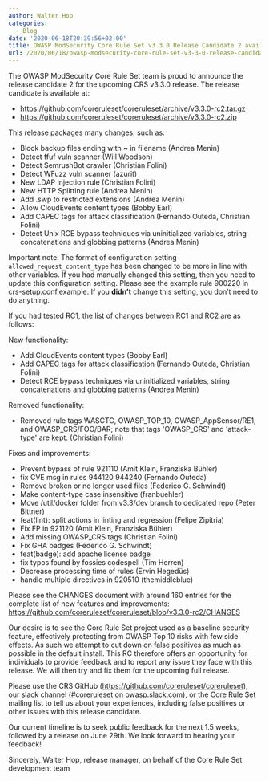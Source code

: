 ```yaml
---
author: Walter Hop
categories:
  - Blog
date: '2020-06-18T20:39:56+02:00'
title: OWASP ModSecurity Core Rule Set v3.3.0 Release Candidate 2 available
url: /2020/06/18/owasp-modsecurity-core-rule-set-v3-3-0-release-candidate-2-available/
---
```



The OWASP ModSecurity Core Rule Set team is proud to announce the release candidate 2 for the upcoming CRS v3.3.0 release. The release candidate is available at:

- <https://github.com/coreruleset/coreruleset/archive/v3.3.0-rc2.tar.gz>
- <https://github.com/coreruleset/coreruleset/archive/v3.3.0-rc2.zip>

This release packages many changes, such as:

- Block backup files ending with ~ in filename (Andrea Menin)
- Detect ffuf vuln scanner (Will Woodson)
- Detect SemrushBot crawler (Christian Folini)
- Detect WFuzz vuln scanner (azurit)
- New LDAP injection rule (Christian Folini)
- New HTTP Splitting rule (Andrea Menin)
- Add .swp to restricted extensions (Andrea Menin)
- Allow CloudEvents content types (Bobby Earl)
- Add CAPEC tags for attack classification (Fernando Outeda, Christian Folini)
- Detect Unix RCE bypass techniques via uninitialized variables, string concatenations and globbing patterns (Andrea Menin)

Important note: The format of configuration setting `allowed_request_content_type` has been changed to be more in line with other variables. If you had manually changed this setting, then you need to update this configuration setting. Please see the example rule 900220 in crs-setup.conf.example. If you **didn’t** change this setting, you don’t need to do anything.

If you had tested RC1, the list of changes between RC1 and RC2 are as follows:

New functionality:

- Add CloudEvents content types (Bobby Earl)
- Add CAPEC tags for attack classification (Fernando Outeda, Christian Folini)
- Detect RCE bypass techniques via uninitialized variables, string concatenations and globbing patterns (Andrea Menin)

Removed functionality:

- Removed rule tags WASCTC, OWASP\_TOP\_10, OWASP\_AppSensor/RE1, and OWASP\_CRS/FOO/BAR; note that tags 'OWASP\_CRS' and 'attack-type' are kept. (Christian Folini)

Fixes and improvements:

- Prevent bypass of rule 921110 (Amit Klein, Franziska Bühler)
- fix CVE msg in rules 944120 944240 (Fernando Outeda)
- Remove broken or no longer used files (Federico G. Schwindt)
- Make content-type case insensitive (franbuehler)
- Move /util/docker folder from v3.3/dev branch to dedicated repo (Peter Bittner)
- feat(lint): split actions in linting and regression (Felipe Zipitria)
- Fix FP in 921120 (Amit Klein, Franziska Bühler)
- Add missing OWASP\_CRS tags (Christian Folini)
- Fix GHA badges (Federico G. Schwindt)
- feat(badge): add apache license badge
- fix typos found by fossies codespell (Tim Herren)
- Decrease processing time of rules (Ervin Hegedüs)
- handle multiple directives in 920510 (themiddleblue)

Please see the CHANGES document with around 160 entries for the complete list of new features and improvements: <https://github.com/coreruleset/coreruleset/blob/v3.3.0-rc2/CHANGES>

Our desire is to see the Core Rule Set project used as a baseline security feature, effectively protecting from OWASP Top 10 risks with few side effects. As such we attempt to cut down on false positives as much as possible in the default install. This RC therefore offers an opportunity for individuals to provide feedback and to report any issue they face with this release. We will then try and fix them for the upcoming full release.

Please use the CRS GitHub (<https://github.com/coreruleset/coreruleset>), our slack channel (#coreruleset on owasp.slack.com), or the Core Rule Set mailing list to tell us about your experiences, including false positives or other issues with this release candidate.

Our current timeline is to seek public feedback for the next 1.5 weeks, followed by a release on June 29th. We look forward to hearing your feedback!

Sincerely,
Walter Hop, release manager, on behalf of the Core Rule Set development team
